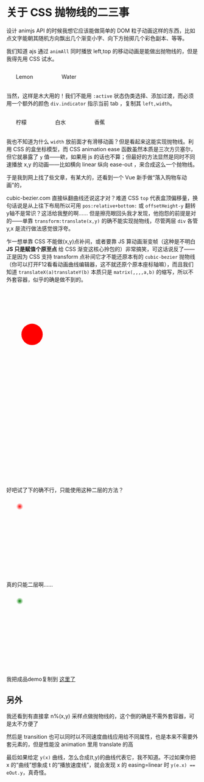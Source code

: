 # 关于 CSS 抛物线的二三事

设计 animjs API 的时候我想它应该能做简单的 DOM 粒子动画这样的东西，比如点文字能朝其随机方向飘出几个渐变小字、向下方抛掷几个彩色副本、等等。

我们知道 ajs 通过 `animAll` 同时播放 left,top 的移动动画是能做出抛物线的，但是我得先用 CSS 试水。

<style>
.tabs{display:flex; flex-flow: row; column-gap: 25px; }
.tabs *[tab]{padding: 15px 25px; user-select:none; border-bottom: 2px solid transparent; transition: border .2s ease-in;}
.tabs :active{border-bottom: 2px solid cadetblue;}
</style>
<div class="tabs">
  <a tab>Lemon</a>
  <a tab>Water</a>
</div>

当然，这样是木大用的！我们不能用 `:active` 状态伪类选择、添加过渡，而必须用一个额外的颜色 `div.indicator` 指示当前 tab ，复制其 `left,width`。

<style>
.tabs {position:relative}
.tabs hr { position: absolute; height: 2px; background: cadetblue; transition: width,left .3s ease; }
</style>
<div class="tabs">
  <a tab>柠檬</a>
  <a tab>白水</a>
  <a tab>香蕉</a>
  <hr/>
</div>
<script>
const
  qs=(e_s,s)=>(typeof e_s==="string")? document.querySelector(e_s) : e_s.querySelector(s);
  setKeys=(ks,op, o_dst,o)=>{for(let k of ks.split(" "))o_dst[k]=op(o[k]);},
  wiTabs=$0=>{$0.onclick=(eInd=>(ev)=>{let evt=ev.target,sA="active", eA=qs($0,"."+sA); if(!!eA)eA.classList.remove(sA); evt.classList.add(sA);  setKeys("left width", v=>v+"px", eInd.style, evt.getBoundingClientRect()) })(qs($0, "hr"))};
wiTabs(qs(".tabs"))
</script>

我也不知道为什么 `width` 放前面才有滑移动画？但是看起来这能实现抛物线。利用 CSS 的盒坐标模型，而 CSS animation ease 函数虽然本质是三次方贝塞尔，但它就暴露了 `y` 值——欸，如果用 js 的话也不算；但最好的方法显然是同时不同速播放 x,y 的动画——比如横向 linear 纵向 ease-out ，来合成这么一个抛物线。

于是我到网上找了些文章，有某大的，还看到一个 Vue 新手做“落入购物车动画”的，

cubic-bezier.com 直接纵翻曲线还说这才对？难道 CSS `top` 代表盒顶偏移量，换句话说是从上往下布局所以可用 `pos:relative+bottom:` 或 `offsetHeight-y` 翻转y轴不是常识？这活给我整的啊…… 但是擦亮眼回头我才发现，他抱怨的前提是对的——单靠 `transform:translate(x,y)` 的确不能实现抛物线，尽管两层 `div` 各管 y,x 是流行做法感觉很浮夸。

乍一想单靠 CSS 不能做(x,y)点补间，或者要靠 JS 算动画渐变帧（这种是不明白 **JS 只是赋值个原至点** 给 CSS 渐变这核心拎包的）非常搞笑，可这话说反了——正是因为 CSS 支持 transform 点补间它才不能还原本有的 `cubic-bezier` 抛物线（你可以打开F12看看动画曲线编辑器，这不就还原个原本座标轴嘛），而且我们知道 `translateX(a)translateY(b)` 本质只是 `matrix(,,,,a,b)` 的缩写，所以不外套容器，似乎的确是做不到的。

<style>
@keyframes bounce-x {
    0%{ cx: 10; }
    100%{ cx: 90; cy: 80 }
}
@keyframes bounce-y {
    0%{ cy: 80; }
    100%{ cy: 30; cx:90 }
}
</style>
<svg viewBox="0 0 90 90"><ellipse rx="5" fill="red" cx="10" cy="20" style="
animation: 2s bounce-x,bounce-y cubic-bezier(0, 1.06, 0.66, -0.12),cubic-bezier(0, 0, 0.94, -0.21) infinite;
"></ellipse></svg>


好吧试了下的确不行，只能使用这种二层的方法？

<style>
.redot {position:relative; min-height: 200px}
.redot div {
  position: absolute;
  width: 20px;
  height: 20px;
  left: 5%;
  top: 5%;
  background: radial-gradient(9px,red, transparent) no-repeat;
  transition: top,left 2s ease;
}
.redot div:hover {
  left: 80%; top: 90%;
}
</style>
<div class="redot"><div></div></div>

真的只能二层啊……

<script>
Object.defineProperty(Element.prototype, "pos", {get: function(){
  return new Proxy(this.style, {set:(o,k,v)=>{ o[k]=(typeof v=="number")? v+"px":v; }})
}})
</script>

<style>
.gdot {position:relative; min-height: 200px; transition: top 2s ease;}
.gdot div {
  position: absolute;
  width: 20px;
  height: 20px;
  transition: left 2s ease-in;
  left: 5%;
  top: 5%;
  background: radial-gradient(9px,green, transparent) no-repeat;
}
</style>
<div class="gdot" onclick="var ev=event; this.pos.top=ev.clientY,this.children[0].pos.left=ev.clientX;"><div></div></div>

我把成品demo复制到 [这里了](ball.html)

## 另外

我还看到有直接拿 n%(x,y) 采样点做抛物线的，这个倒的确是不需外套容器，可是太不方便了

然后是 transition 也可以同时以不同速度曲线应用给不同属性，也是本来不需要外套元素的，但是性能没 animation 里用 translate 的高

最后如果给定 `y(x)` 曲线，怎么合成(t,y)的曲线代表它，我不知道。不过如果你把 x 的“曲线”想象成 t 的“播放速度线”，就会发现 x 的 easing=linear 时 `y(e.x) == eOut.y`，真奇怪。
